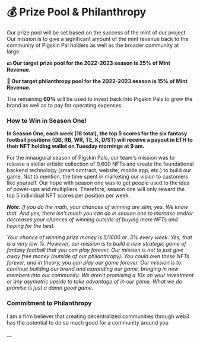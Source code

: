 # 💰 Prize Pool & Philanthropy

Our prize pool will be set based on the success of the mint of our project. Our mission is to give a significant amount of the mint revenue back to the community of Pigskin Pal holders as well as the broader community at large.&#x20;

**💵  Our target prize pool for the 2022-2023 season is 25% of Mint Revenue.**&#x20;

**🏈  Our target philanthropy pool for the 2022-2023 season is 15% of Mint Revenue.**

The remaining **60%** will be used to invest back into Pigskin Pals to grow the brand as well as to pay for operating expenses.&#x20;

### How to Win in Season One!

**In Season One, each week (18 total), the top 5 scores for the six fantasy football positions (QB, RB, WR, TE, K, D/ST) will receive a payout in ETH to their NFT holding wallet on Tuesday mornings at 9 am.**

For the innaugural season of Pigskin Pals, our team's mission was to release a stellar artistic collection of 9,600 NFTs and create the foundational backend technology (smart contract, website,  mobile app, etc.) to build our game. Not to mention, the time spent in marketing our vision to customers like yourself. Our hope with season one was to get people used to the idea of power-ups and multipliers. Therefore, season one will only reward the top 5 individual NFT scores per position per week.

_**Note:** If you do the math, your chances of winning are slim, yes. We know that. And yes, there isn't much you can do in season one to increase and/or decreases your chances of winning outside of buying more NFTs and hoping for the best._&#x20;

_Your chance of winning prize money is 5/1600 or .3% every week. Yes, that is a very low %. However, our mission is to build a new strategic game of fantasy football that you can play forever. Our mission is not to just give away free money (outside of our philanthropy). You could own these NFTs forever, and in theory, you can play our game forever. Our mission is to continue building our brand and expanding our game, bringing in new members into our community. We aren't promising a 10x on your investment or any asymetric upside to take advantage of in our game. What we do promise is just a damn good game._

### Commitment to Philanthropy

I am a firm believer that creating decentralized communities through web3 has the potential to do so much good for a community around you

__
